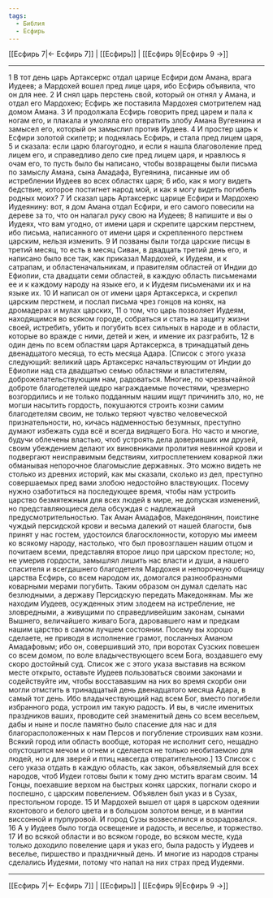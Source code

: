 ```yaml
---
tags:
  - Библия
  - Есфирь
---
```

[[Есфирь 7|← Есфирь 7]] | [[Есфирь]] | [[Есфирь 9|Есфирь 9 →]]

---
1 В тот день царь Артаксеркс отдал царице Есфири дом Амана, врага Иудеев; а Мардохей вошел пред лице царя, ибо Есфирь объявила, что он для нее.
2 И снял царь перстень свой, который он отнял у Амана, и отдал его Мардохею; Есфирь же поставила Мардохея смотрителем над домом Амана.
3 И продолжала Есфирь говорить пред царем и пала к ногам его, и плакала и умоляла его отвратить злобу Амана Вугеянина и замысел его, который он замыслил против Иудеев.
4 И простер царь к Есфири золотой скипетр; и поднялась Есфирь, и стала пред лицем царя,
5 и сказала: если царю благоугодно, и если я нашла благоволение пред лицем его, и справедливо дело сие пред лицем царя, и нравлюсь я очам его, то пусть было бы написано, чтобы возвращены были письма по замыслу Амана, сына Амадафа, Вугеянина, писанные им об истреблении Иудеев во всех областях царя;
6 ибо, как я могу видеть бедствие, которое постигнет народ мой, и как я могу видеть погибель родных моих?
7 И сказал царь Артаксеркс царице Есфири и Мардохею Иудеянину: вот, я дом Амана отдал Есфири, и его самого повесили на дереве за то, что он налагал руку свою на Иудеев;
8 напишите и вы о Иудеях, что вам угодно, от имени царя и скрепите царским перстнем, ибо письма, написанного от имени царя и скрепленного перстнем царским, нельзя изменить.
9 И позваны были тогда царские писцы в третий месяц, то есть в месяц Сиван, в двадцать третий день его, и написано было все так, как приказал Мардохей, к Иудеям, и к сатрапам, и областеначальникам, и правителям областей от Индии до Ефиопии, ста двадцати семи областей, в каждую область письменами ее и к каждому народу на языке его, и к Иудеям письменами их и на языке их.
10 И написал он от имени царя Артаксеркса, и скрепил царским перстнем, и послал письма чрез гонцов на конях, на дромадерах и мулах царских,
11 о том, что царь позволяет Иудеям, находящимся во всяком городе, собраться и стать на защиту жизни своей, истребить, убить и погубить всех сильных в народе и в области, которые во вражде с ними, детей и жен, и имение их разграбить,
12 в один день по всем областям царя Артаксеркса, в тринадцатый день двенадцатого месяца, то есть месяца Адара. [Список с этого указа следующий: великий царь Артаксеркс начальствующим от Индии до Ефиопии над ста двадцатью семью областями и властителям, доброжелательствующим нам, радоваться. Многие, по чрезвычайной доброте благодетелей щедро награждаемые почестями, чрезмерно возгордились и не только подданным нашим ищут причинить зло, но, не могши насытить гордость, покушаются строить козни самим благодетелям своим, не только теряют чувство человеческой признательности, но, кичась надменностью безумных, преступно думают избежать суда всё и всегда видящего Бога. Но часто и многие, будучи облечены властью, чтоб устроять дела доверивших им друзей, своим убеждением делают их виновниками пролития невинной крови и подвергают неисправимым бедствиям, хитросплетением коварной лжи обманывая непорочное благомыслие державных. Это можно видеть не столько из древних историй, как мы сказали, сколько из дел, преступно совершаемых пред вами злобою недостойно властвующих. Посему нужно озаботиться на последующее время, чтобы нам устроить царство безмятежным для всех людей в мире, не допуская изменений, но представляющиеся дела обсуждая с надлежащей предусмотрительностью. Так Аман Амадафов, Македонянин, поистине чуждый персидской крови и весьма далекий от нашей благости, быв принят у нас гостем, удостоился благосклонности, которую мы имеем ко всякому народу, настолько, что был провозглашен нашим отцом и почитаем всеми, представляя второе лицо при царском престоле; но, не умерив гордости, замышлял лишить нас власти и души, а нашего спасителя и всегдашнего благодетеля Мардохея и непорочную общницу царства Есфирь, со всем народом их, домогался разнообразными коварными мерами погубить. Таким образом он думал сделать нас безлюдными, а державу Персидскую передать Македонянам. Мы же находим Иудеев, осужденных этим злодеем на истребление, не зловредными, а живущими по справедливейшим законам, сынами Вышнего, величайшего живаго Бога, даровавшего нам и предкам нашим царство в самом лучшем состоянии. Посему вы хорошо сделаете, не приводя в исполнение грамот, посланных Аманом Амадафовым; ибо он, совершивший это, при воротах Сузских повешен со всем домом, по воле владычествующего всем Бога, воздавшего ему скоро достойный суд. Список же с этого указа выставив на всяком месте открыто, оставьте Иудеев пользоваться своими законами и содействуйте им, чтобы восстававшим на них во время скорби они могли отмстить в тринадцатый день двенадцатого месяца Адара, в самый тот день. Ибо владычествующий над всем Бог, вместо погибели избранного рода, устроил им такую радость. И вы, в числе именитых праздников ваших, проводите сей знаменитый день со всем весельем, дабы и ныне и после памятно было спасение для нас и для благорасположенных к нам Персов и погубление строивших нам козни. Всякий город или область вообще, которая не исполнит сего, нещадно опустошится мечом и огнем и сделается не только необитаемою для людей, но и для зверей и птиц навсегда отвратительною.]
13 Список с сего указа отдать в каждую область, как закон, объявляемый для всех народов, чтоб Иудеи готовы были к тому дню мстить врагам своим.
14 Гонцы, поехавшие верхом на быстрых конях царских, погнали скоро и поспешно, с царским повелением. Объявлен был указ и в Сузах, престольном городе.
15 И Мардохей вышел от царя в царском одеянии яхонтового и белого цвета и в большом золотом венце, и в мантии виссонной и пурпуровой. И город Сузы возвеселился и возрадовался.
16 А у Иудеев было тогда освещение и радость, и веселье, и торжество.
17 И во всякой области и во всяком городе, во всяком месте, куда только доходило повеление царя и указ его, была радость у Иудеев и веселье, пиршество и праздничный день. И многие из народов страны сделались Иудеями, потому что напал на них страх пред Иудеями.

---
[[Есфирь 7|← Есфирь 7]] | [[Есфирь]] | [[Есфирь 9|Есфирь 9 →]]